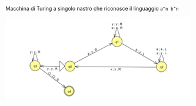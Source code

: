 Macchina di Turing a singolo nastro che riconosce il linguaggio `a^n b^n`

![a^n b^n](../../img/a^nb^n.jpg)
